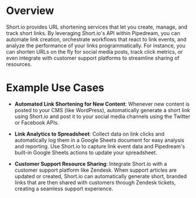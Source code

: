 # Overview

Short.io provides URL shortening services that let you create, manage, and track short links. By leveraging Short.io's API within Pipedream, you can automate link creation, orchestrate workflows that react to link events, and analyze the performance of your links programmatically. For instance, you can shorten URLs on the fly for social media posts, track click metrics, or even integrate with customer support platforms to streamline sharing of resources.

# Example Use Cases

- **Automated Link Shortening for New Content**: Whenever new content is posted to your CMS (like WordPress), automatically generate a short link using Short.io and post it to your social media channels using the Twitter or Facebook APIs.

- **Link Analytics to Spreadsheet**: Collect data on link clicks and automatically log them in a Google Sheets document for easy analysis and reporting. Use Short.io to capture link event data and Pipedream's built-in Google Sheets actions to update your spreadsheet.

- **Customer Support Resource Sharing**: Integrate Short.io with a customer support platform like Zendesk. When support articles are updated or created, Short.io can automatically generate short, branded links that are then shared with customers through Zendesk tickets, creating a seamless support experience.

